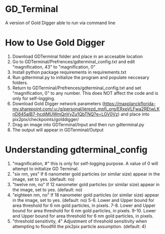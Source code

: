 # GD_Terminal
A version of Gold Digger able to run via command line

# How to Use Gold Digger
1. Download GDTerminal folder and place in an accesable location
2. Go to GDTerminal/Prefrences/gdterminal_config.txt and edit "magnification, 43" to "magnification, 0"
3. Install python package requirements in requirements.txt
4. Run gdterminal.py to initialize the program and populate neccesary folders. 
5. Return to GDTerminal/Prefrences/gdterminal_config.txt and set "magnification, 0" to any number. This does NOT affect the code and is only for self-logging.
6. Download Gold Digger network parameters (https://maxplanckflorida-my.sharepoint.com/:u:/g/personal/jerezd_mpfi_org/ERxpVLFwa2REtwLKnD645aIB7-hcdjMUWmQnVyZu1QbTNQ?e=LGV0Vz) and place into pix2pix/checkpoints/golddigger/ 
7. Drag an image into GDTerminal/Input and then run gdterminal.py
8. The output will appear in GDTerminal/Output

# Understanding gdterminal_config
1. "magnification, #" this is only for self-logging purpose. A value of 0 will attempt to initialize GD Terminal.
2. "six nm, yes" If 6 nanometer gold particles (or similar size) appear in the image, set to yes. (default: no)
3. "twelve nm, no" If 12 nanometer gold particles (or similar size) appear in the image, set to yes. (default: no)
4. "eighteen nm, no" If 18 nanometer gold particles (or similar size) appear in the image, set to yes. (default: no)
5-6. Lower and Upper bound for area threshold for 6 nm gold particles, in pixels.
7-8. Lower and Upper bound for area threshold for 6 nm gold particles, in pixels.
9-10. Lower and Upper bound for area threshold for 6 nm gold particles, in pixels.
11. "threshold sensitivity, 4" Adjustment of threshold sensitivity when attempting to floodfill the pix2pix particle assumption. (default: 4)
